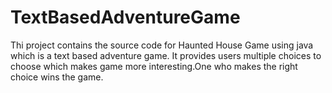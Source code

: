 # TextBasedAdventureGame
Thi project contains the source code for Haunted House Game using java which is a text based adventure game. It provides users multiple choices to choose which makes game more interesting.One who makes the right choice wins the game.
